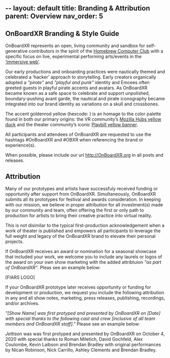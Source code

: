 --
layout: default
title: Branding & Attribution
parent: Overview
nav_order: 5
---

## OnBoardXR Branding & Style Guide
OnBoardXR represents an open, living community and sandbox for self-generative contributors in the spirit of the [Homebrew Computer Club]( https://en.wikipedia.org/wiki/Homebrew_Computer_Club) with a specific focus on live, experimental performing arts/events in the [‘immersive web’](). 

Our early productions and onboarding practices were nautically themed and celebrated a ‘hacker’ approach to storytelling. Early creators organically adopted a *“pirate”* and *"playful and punk"* identity and Emcees often greeted guests in playful pirate accents and avatars. As OnBoardXR became known as a safe space to celebrate and support unpolished, boundary-pushing avant garde, the nautical and pirate iconography became integrated into our brand identity as variations on a skull and crossbones. 

The accent goldenrod yellow (hexcode: ) is an homage to the color palette found in both our primary origins: the VR community’s [Mozilla Hubs yellow duck](https://hubs.mozilla.com/docs/hubs-cloud-branding.html) and the theater community’s iconic [Playbill yellow banner](https://playbill.com/article/how-to-build-your-own-custom-playbill-program-with-playbillder). 

All participants and attendees of OnBoardXR are requested to use the hashtags #OnBoardXR and #OBXR when referencing the brand or experience(s).

When possible, please include our url http://OnBoardXR.org in all posts and releases.


## Attribution
Many of our prototypes and artists have successfuly received funding or opportunity after support from OnBoardXR. Simultaneously, OnBoardXR submits all its prototypes for festival and awards consideration. In keeping with our mission, we believe in proper attribution for all investment(s) made by our community and team, often offering the first or only path to production for artists to bring their creative practice into virtual reality. 

This is not disimilar to the typical first-production acknowledgement when a work of theater is published and empowers all participants to leverage the full weight and legacy of the OnBoardXR brand to elevate their personal projects. 

If OnBoardXR receives an award or nomination for a seasonal showcase that included your work, we welcome you to include any laurels or logos of the award on your own show marketing with the added attribtuion *"as part of OnBoardXR"*. Pleas see an example below:

[FIARS LOGO]

If your OnBoardXR prototype later receives opportunity or funding for development or production, we request you include the following attribution in any and all show notes, marketing, press releases, publishing, recordings, and/or archives. 

*"[Show Name] was first protyped and presented by OnBoardXR on [Date] with special thanks to the following cast and crew [inclusive of all team members and OnBoardXR staff]."* Please see an example below:

*Jettison* was was first protyped and presented by OnBoardXR on October 4, 2020 with special thanks to Roman Miletich, David Gochfeld, Alex Coulombe, Kevin Laibson and Brendan Bradley with original performances by Nican Robinson, Nick Carrillo, Ashley Clements and Brendan Bradley.
